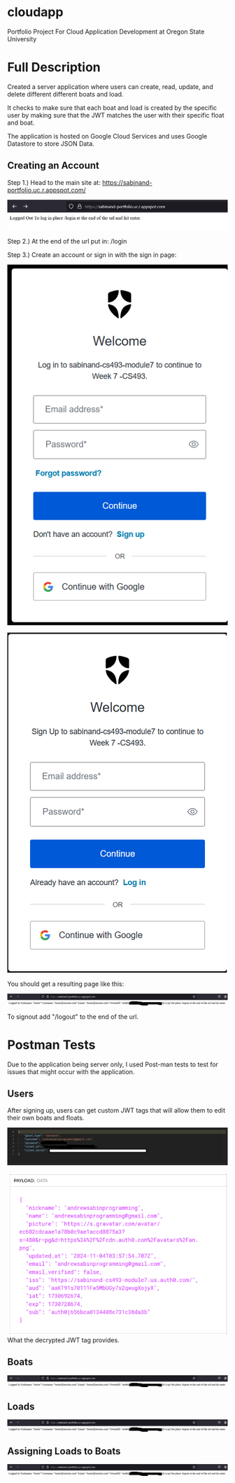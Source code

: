 # cloudapp
Portfolio Project For Cloud Application Development at Oregon State University

# Full Description
Created a server application where users can create, read, update, and delete different different boats and load. 

It checks to make sure that each boat and load is created by the specific user by making sure that the JWT matches the user with their specific float and boat.

The application is hosted on Google Cloud Services and uses Google Datastore to store JSON Data.

## Creating an Account

Step 1.) Head to the main site at: https://sabinand-portfolio.uc.r.appspot.com/

![screenshot](https://raw.githubusercontent.com/andrew-sabin/cloudapp/refs/heads/main/screenshots/main%20page/logged%20out.png)

Step 2.) At the end of the url put in: /login

Step 3.) Create an account or sign in with the sign in page:

![screenshot](https://raw.githubusercontent.com/andrew-sabin/cloudapp/refs/heads/main/screenshots/main%20page/auth0%20signin.png) 

![screenshot](https://raw.githubusercontent.com/andrew-sabin/cloudapp/refs/heads/main/screenshots/main%20page/auth0%20signup.png) 

You should get a resulting page like this:

![screenshot](https://raw.githubusercontent.com/andrew-sabin/cloudapp/refs/heads/main/screenshots/main%20page/logged%20in%202.png)

To signout add "/logout" to the end of the url.

# Postman Tests

Due to the application being server only, I used Post-man tests to test for issues that might occur with the application.

## Users

After signing up, users can get custom JWT tags that will allow them to edit their own boats and floats.

![screenshot](https://raw.githubusercontent.com/andrew-sabin/cloudapp/refs/heads/main/screenshots/users/JWT%20User%201.png)

![screenshot](https://github.com/andrew-sabin/cloudapp/blob/main/screenshots/users/JWT%20Token%201%20Payload%20Data.png?raw=true)
What the decrypted JWT tag provides.

## Boats

![screenshot](https://raw.githubusercontent.com/andrew-sabin/cloudapp/refs/heads/main/screenshots/main%20page/logged%20in%202.png)

## Loads

![screenshot](https://raw.githubusercontent.com/andrew-sabin/cloudapp/refs/heads/main/screenshots/main%20page/logged%20in%202.png)

## Assigning Loads to Boats

![screenshot](https://raw.githubusercontent.com/andrew-sabin/cloudapp/refs/heads/main/screenshots/main%20page/logged%20in%202.png)
